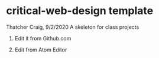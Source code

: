 # critical-web-design template
Thatcher Craig, 9/2/2020
A skeleton for class projects

1. Edit it from Github.com

2. Edit from Atom Editor
